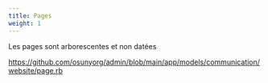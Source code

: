 ```yaml
---
title: Pages
weight: 1
---
```


Les pages sont arborescentes et non datées

https://github.com/osunyorg/admin/blob/main/app/models/communication/website/page.rb
